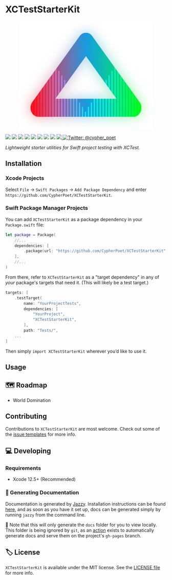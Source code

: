# XCTestStarterKit

<!-- Header Logo -->

<div align="center">
   <img width="420px" src="./Resources/Assets/Logo/Transparent@3x.png" alt="Banner Logo">
</div>


<!-- Badges -->

<p>
    <img src="https://img.shields.io/badge/Swift-5.4-F06C33.svg" />
    <img src="https://img.shields.io/badge/iOS-14.0+-865EFC.svg" />
    <img src="https://img.shields.io/badge/iPadOS-14.0+-F65EFC.svg" />
    <img src="https://img.shields.io/badge/macOS-11.0+-179AC8.svg" />
    <img src="https://img.shields.io/badge/tvOS-14.0+-41465B.svg" />
    <img src="https://img.shields.io/badge/watchOS-7.0+-1FD67A.svg" />
    <img src="https://img.shields.io/badge/License-MIT-blue.svg" />
    <img src="https://github.com/CypherPoet/XCTestStarterKit/workflows/Build%20&%20Test/badge.svg" />
    <a href="https://github.com/apple/swift-package-manager">
      <img src="https://img.shields.io/badge/spm-compatible-brightgreen.svg?style=flat" />
    </a>
    <a href="https://twitter.com/cypher_poet">
        <img src="https://img.shields.io/badge/Contact-@cypher_poet-lightgrey.svg?style=flat" alt="Twitter: @cypher_poet" />
    </a>
</p>


<p align="center">

_Lightweight starter utilities for Swift project testing with XCTest._

<p />



## Installation

### Xcode Projects

Select `File` -> `Swift Packages` -> `Add Package Dependency` and enter `https://github.com/CypherPoet/XCTestStarterKit`.


### Swift Package Manager Projects

You can add `XCTestStarterKit` as a package dependency in your `Package.swift` file:

```swift
let package = Package(
    //...
    dependencies: [
        .package(url: "https://github.com/CypherPoet/XCTestStarterKit", .exact("0.0.2")),
    ],
    //...
)
```

From there, refer to `XCTestStarterKit` as a "target dependency" in any of _your_ package's targets that need it. (This will likely be a test target.)

```swift
targets: [
    .testTarget(
        name: "YourProjectTests",
        dependencies: [
            "YourProject",
            "XCTestStarterKit",
        ],
        path: "Tests/",
    ...
]
```

Then simply `import XCTestStarterKit` wherever you’d like to use it.


## Usage



## 🗺 Roadmap

- World Domination



## Contributing

Contributions to `XCTestStarterKit` are most welcome. Check out some of the [issue templates](./.github/ISSUE_TEMPLATE/) for more info.



## 💻 Developing

### Requirements

- Xcode 12.5+ (Recommended)


### 📜 Generating Documentation

Documentation is generated by [Jazzy](https://github.com/realm/jazzy). Installation instructions can be found [here](https://github.com/realm/jazzy#installation), and as soon as you have it set up, docs can be generated simply by running `jazzy` from the command line.

📝 Note that this will only generate the `docs` folder for you to view locally. This folder is being ignored by `git`, as an [action](./.github/workflows/PublishDocumentation.yml) exists to automatically generate docs and serve them on the project's `gh-pages` branch.



## 🏷 License

`XCTestStarterKit` is available under the MIT license. See the [LICENSE file](./LICENSE) for more info.
